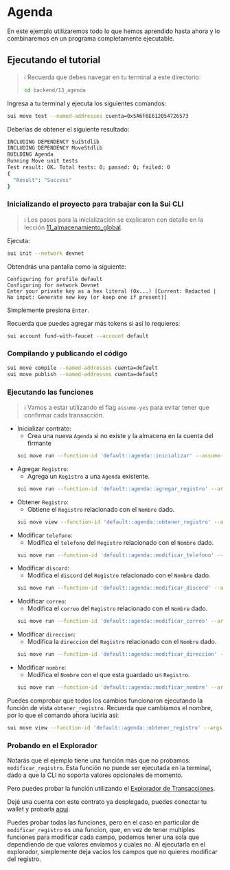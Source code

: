 # Agenda

En este ejemplo utilizaremos todo lo que hemos aprendido hasta ahora y lo combinaremos en un programa completamente ejecutable.

## Ejecutando el tutorial

> :information_source: Recuerda que debes navegar en tu terminal a este directorio:
>```sh
>cd backend/13_agenda
>```

Ingresa a tu terminal y ejecuta los siguientes comandos:

```sh
sui move test --named-addresses cuenta=0x5A6F6E612054726573
```

Deberías de obtener el siguiente resultado:
```sh
INCLUDING DEPENDENCY SuiStdlib
INCLUDING DEPENDENCY MoveStdlib
BUILDING Agenda
Running Move unit tests
Test result: OK. Total tests: 0; passed: 0; failed: 0
{
  "Result": "Success"
}
```

### Inicializando el proyecto para trabajar con la Sui CLI

> :information_source: Los pasos para la inicialización se explicaron con detalle en la lección [11_almacenamiento_global](https://github.com/Zona-Tres/sui-first-steps/tree/master/backend/11_almacenamiento_global).

Ejecuta:

```sh
sui init --network devnet
```

Obtendrás una pantalla como la siguiente:

```
Configuring for profile default
Configuring for network Devnet
Enter your private key as a hex literal (0x...) [Current: Redacted | No input: Generate new key (or keep one if present)]
```

Simplemente presiona `Enter`.

Recuerda que puedes agregar más tokens si así lo requieres:
```sh
sui account fund-with-faucet --account default
```

### Compilando y publicando el código

```sh
sui move compile --named-addresses cuenta=default
sui move publish --named-addresses cuenta=default
```

### Ejecutando las funciones

> :information_source: Vamos a estar utilizando el flag `assume-yes` para evitar tener que confirmar cada transacción.

* Inicializar contrato:
    * Crea una nueva `Agenda` si no existe y la almacena en la cuenta del firmante
    ```sh
    sui move run --function-id 'default::agenda::inicializar' --assume-yes
    ```
* Agregar `Registro`:
    * Agrega un `Registro` a una `Agenda` existente.
    ```sh
    sui move run --function-id 'default::agenda::agregar_registro' --args 'String:Juan' u64:4444444444 'String:juan_ito' 'String:juan_ito@gmail.com' address:0xFE00 --assume-yes
    ```
* Obtener `Registro`:
    * Obtiene el `Registro` relacionado con el `Nombre` dado.
    ```sh
    sui move view --function-id 'default::agenda::obtener_registro' --args address:default 'String:Juan'
    ```
* Modificar `telefono`:
    * Modifica el `telefono` del `Registro` relacionado con el `Nombre` dado.
    ```sh
    sui move run --function-id 'default::agenda::modificar_telefono' --args 'String:Juan' u64:4444444445 --assume-yes
    ```
* Modificar `discord`:
    * Modifica el `discord` del `Registro` relacionado con el `Nombre` dado.
    ```sh
    sui move run --function-id 'default::agenda::modificar_discord' --args 'String:Juan' 'String:juan_john' --assume-yes
    ```
* Modificar `correo`:
    * Modifica el `correo` del `Registro` relacionado con el `Nombre` dado.
    ```sh
    sui move run --function-id 'default::agenda::modificar_correo' --args 'String:Juan' 'String:juan_john@gmail.com' --assume-yes
    ```
* Modificar `direccion`:
    * Modifica la `direccion` del `Registro` relacionado con el `Nombre` dado.
    ```sh
    sui move run --function-id 'default::agenda::modificar_direccion' --args 'String:Juan' address:0xBEBE --assume-yes
    ```
* Modificar `nombre`:
    * Modifica el `Nombre` con el que esta guardado un `Registro`.
    ```sh
    sui move run --function-id 'default::agenda::modificar_nombre' --args 'String:Juan' 'String:John' --assume-yes
    ```

Puedes comprobar que todos los cambios funcionaron ejecutando la función de vista `obtener_registro`. Recuerda que cambiamos el nombre, por lo que el comando ahora luciría así:
```sh
sui move view --function-id 'default::agenda::obtener_registro' --args address:default 'String:John'
```

### Probando en el Explorador

Notarás que el ejemplo tiene una función más que no probamos: `modificar_registro`. Esta función no puede ser ejecutada en la terminal, dado a que la CLI no soporta valores opcionales de momento.

Pero puedes probar la función utilizando el [Explorador de Transacciones](https://explorer.suilabs.com/).

Dejé una cuenta con este contrato ya desplegado, puedes conectar tu wallet y probarla [aquí](https://explorer.suilabs.com/account/0x8a5c141aec1a4d3c5ef8b50f5c2c2f777f13c404f51cf3e8ba9ce66a46e9d772/modules/run/agenda/inicializar?network=testnet).

Puedes probar todas las funciones, pero en el caso en particular de `modificar_registro` es una funcion, que, en vez de tener multiples funciones para modificar cada campo, podemos tener una sola que dependiendo de que valores enviamos y cuales no. Al ejecutarla en el explorador, simplemente deja vacíos los campos que no quieres modificar del registro.